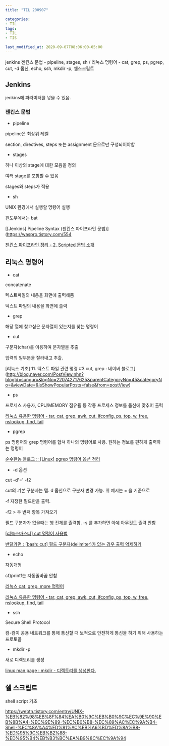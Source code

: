 ```yaml
---
title: "TIL 200907"

categories:
- TIL
tags:
- TIL
- TIS

last_modified_at: 2020-09-07T08:06:00-05:00
---
```

jenkins 젠킨스 문법 - pipeline, stages, sh / 리눅스 명령어 - cat, grep, ps, pgrep, cut, -d 옵션, echo, ssh, mkdir -p, 쉘스크립트

## Jenkins

jenkins에 파라미터를 넣을 수 있음. 

### 젠킨스 문법

* pipeline

pipeline은 최상위 레벨

section, directives, steps 또는 assignment 문으로만 구성되어야함

* stages

하나 이상의 stage에 대한 모음을 정의

여러 stage를 포함할 수 있음

stages와 steps가 적용

* sh 

UNIX 환경에서 실행할 명령어 실행

윈도우에서는 bat


[[Jenkins] Pipeline Syntax (젠킨스 파이프라인 문법)](https://waspro.tistory.com/554

[젠킨스 파이프라인 정리 - 2. Scripted 문법 소개](https://jojoldu.tistory.com/356?category=777282)

## 리눅스 명령어

* cat

concatenate

텍스트파일의 내용을 화면에 출력해줌

텍스트 파일의 내용을 화면에 출력

* grep

해당 열에 찾고싶은 문자열이 있는지를 찾는 명령어

* cut

구분자(char)를 이용하여 문자열을 추출

입력의 일부분을 잘라내고 추출.

[리눅스 기초] 11. 텍스트 파일 관련 명령 #3 cut, grep : 네이버 블로그](http://blog.naver.com/PostView.nhn?blogId=sunguru&logNo=220742717625&parentCategoryNo=45&categoryNo=&viewDate=&isShowPopularPosts=false&from=postView)

* ps

프로세스 사용자, CPU/MEMORY 점유율 등 각종 프로세스 정보를 옵션에 맞추어 출력

[리눅스 유용한 명령어 - tar, cat, grep, awk, cut, ifconfig, ps, top, w, free, nslookup, find, tail](https://thisstory.tistory.com/entry/%EB%A6%AC%EB%88%85%EC%8A%A4-%EC%9C%A0%EC%9A%A9%ED%95%9C-%EB%AA%85%EB%A0%B9%EC%96%B4-tar-cat-grep-awk-cut-ifconfig-ps-top-w-free-nslookup-find-tail)

* pgrep

ps 명령어와 grep 명령어를 합쳐 하나의 명령어로 사용. 원하는 정보를 편하게 출력하는 명령어

[순수한놈 블로그 :: [Linux] pgrep 명령어 옵션 정리](https://bigsun84.tistory.com/365)


* -d 옵션

cut -d'=' -f2

cut의 기본 구분자는 탭. d 옵션으로 구분자 변경 가능. 위 예시는 = 을 기준으로

-f 지정한 필드만을 출력.

-f2 > 두 번째 항목 가져오기

필드 구분자가 없을때는 행 전체를 출력함. -s 를 추가하면 아예 아무것도 출력 안함

[[리눅스마스터] cut 명령어 사용법](https://raisonde.tistory.com/entry/%EB%A6%AC%EB%88%85%EC%8A%A4%EB%A7%88%EC%8A%A4%ED%84%B0-cut-%EB%AA%85%EB%A0%B9%EC%96%B4-%EC%82%AC%EC%9A%A9%EB%B2%95)

[반달가면 : [bash: cut] 필드 구분자(delimiter)가 없는 경우 출력 억제하기](http://bahndal.egloos.com/626637)

* echo

자동개행

cf)printf는 자동줄바꿈 안함

[리눅스 cat, grep, more 명령어](https://realforce111.tistory.com/11)

[리눅스 유용한 명령어 - tar, cat, grep, awk, cut, ifconfig, ps, top, w, free, nslookup, find, tail](https://thisstory.tistory.com/entry/%EB%A6%AC%EB%88%85%EC%8A%A4-%EC%9C%A0%EC%9A%A9%ED%95%9C-%EB%AA%85%EB%A0%B9%EC%96%B4-tar-cat-grep-awk-cut-ifconfig-ps-top-w-free-nslookup-find-tail)

* ssh

Secure Shell Protocol

컴-컴이 공용 네트워크를 통해 통신할 때 보적으로 안전하게 통신을 하기 위해 사용하는 프로토콜

* mkdir -p

새로 디렉토리를 생성

[linux man page : mkdir - 디렉토리를 생성한다.](https://www.joinc.co.kr/w/man/2/mkdir)

## 쉘 스크립트 

shell script 기초

https://webtn.tistory.com/entry/UNIX-%EB%82%98%EB%8F%84%EA%B0%9C%EB%B0%9C%EC%9E%90%EB%8B%A4-%EC%9E%89-%EC%B0%B8-%EC%89%AC%EC%9A%B4-Shell-%EC%8A%A4%ED%81%AC%EB%A6%BD%ED%8A%B8-%ED%95%9C%EB%B2%88-%ED%95%B4%EB%B3%BC%EA%B9%8C%EC%9A%94

